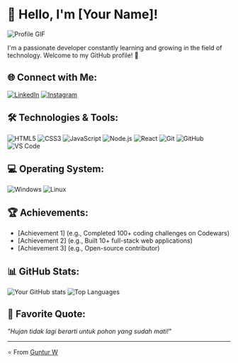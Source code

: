 # 👋 Hello, I'm [Your Name]!

![Profile GIF](https://your-gif-link-here.com)

I'm a passionate developer constantly learning and growing in the field of technology. Welcome to my GitHub profile! 🚀

## 🌐 Connect with Me:
[![LinkedIn](https://img.shields.io/badge/-LinkedIn-blue?style=flat&logo=Linkedin&logoColor=white)](www.linkedin.com/in/guntur-wirayuda) 
[![Instagram](https://img.shields.io/badge/-Instagram-purple?style=flat&logo=Instagram&logoColor=white)](https://www.instagram.com/thegoner__)

## 🛠️ Technologies & Tools:
![HTML5](https://img.shields.io/badge/-HTML5-E34F26?style=flat&logo=html5&logoColor=white)
![CSS3](https://img.shields.io/badge/-CSS3-1572B6?style=flat&logo=css3)
![JavaScript](https://img.shields.io/badge/-JavaScript-F7DF1E?style=flat&logo=javascript&logoColor=black)
![Node.js](https://img.shields.io/badge/-Node.js-339933?style=flat&logo=node.js&logoColor=white)
![React](https://img.shields.io/badge/-React-61DAFB?style=flat&logo=react&logoColor=black)
![Git](https://img.shields.io/badge/-Git-F05032?style=flat&logo=git&logoColor=white)
![GitHub](https://img.shields.io/badge/-GitHub-181717?style=flat&logo=github)
![VS Code](https://img.shields.io/badge/-VS%20Code-007ACC?style=flat&logo=visual-studio-code)

## 💻 Operating System:
![Windows](https://img.shields.io/badge/-Windows-0078D6?style=flat&logo=windows&logoColor=white)
![Linux](https://img.shields.io/badge/-Linux-FCC624?style=flat&logo=linux&logoColor=black)

## 🏆 Achievements:
- [Achievement 1] (e.g., Completed 100+ coding challenges on Codewars)
- [Achievement 2] (e.g., Built 10+ full-stack web applications)
- [Achievement 3] (e.g., Open-source contributor)

## 📊 GitHub Stats:
![Your GitHub stats](https://github-readme-stats.vercel.app/api?username=yourusername&show_icons=true&theme=radical)
![Top Languages](https://github-readme-stats.vercel.app/api/top-langs/?username=yourusername&layout=compact&theme=radical)

## 💬 Favorite Quote:
_"Hujan tidak lagi berarti untuk pohon yang sudah mati!"_

---

⭐️ From [Guntur W](https://github.com/yourusername)
